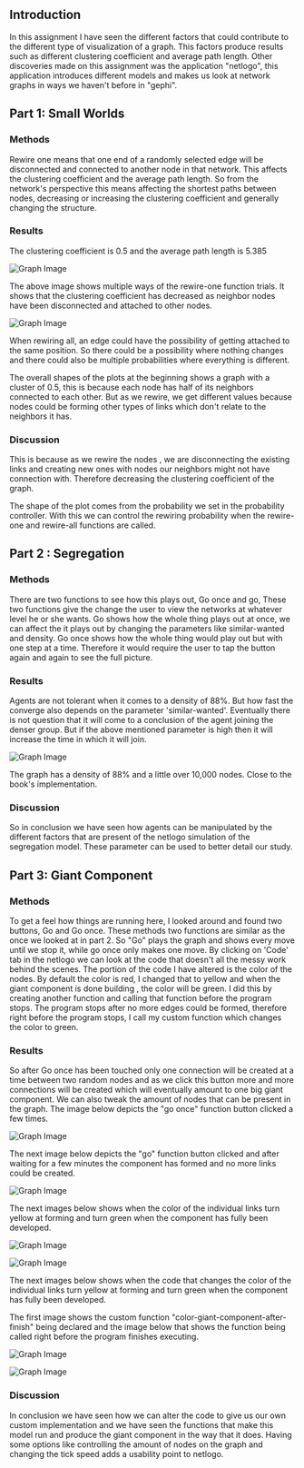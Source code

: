 ## Introduction

In this assignment I have seen the different factors that could contribute to the different type of visualization of a graph. This factors produce results such as different clustering coefficient and average path length. Other discoveries made on this assignment was the application "netlogo", this application introduces different models and makes us look at network graphs in ways we haven't before in "gephi".

## Part 1: Small Worlds

### Methods

Rewire one means that one end of a randomly selected edge will be disconnected and connected to another node in that network.
This affects the clustering coefficient and the average path length. So from the network's perspective this means affecting the shortest paths between nodes, decreasing or increasing the clustering coefficient and generally changing the structure.

### Results

The clustering coefficient is 0.5 and the average path length is 5.385

![Graph Image](rewire-one.png)

The above image shows multiple ways of the rewire-one function trials. It shows that the clustering coefficient has decreased as neighbor nodes have been disconnected and attached to other nodes.

![Graph Image](rewire-all.png)

When rewiring all, an edge could have the possibility of getting attached to the same position. So there could be a possibility where nothing changes and there could also be multiple probabilities where everything is different.

The overall shapes of the plots at the beginning shows a graph with a cluster of 0.5, this is because each node has half of its neighbors connected to each other. But as we rewire, we get different values because nodes could be forming other types of links which don't relate to the neighbors it has.

### Discussion

This is because as we rewire the nodes , we are disconnecting the existing links and creating new ones with nodes our neighbors might not have connection with. Therefore decreasing the clustering coefficient of the graph.

The shape of the plot comes from the probability we set in the probability controller. With this we can control the rewiring probability when the rewire-one and rewire-all functions are called.


## Part 2 : Segregation

### Methods

There are two functions to see how this plays out, Go once and go, These two functions give the change the user to view the networks at whatever level he or she wants. Go shows how the whole thing plays out at once, we can affect the it plays out by  changing the parameters like similar-wanted and density. Go once shows how the whole thing would play out but with one step at a time. Therefore it would require the user to tap the button again and again to see the full picture.

### Results

Agents are not tolerant when it comes to a density of 88%. But how fast the converge also depends on the parameter 'similar-wanted'. Eventually there is not question that it will come to a conclusion of the agent joining the denser group. But if the above mentioned parameter is high then it will increase the time in which it will join.

![Graph Image](E&K.png)

The graph has a density of 88% and a little over 10,000 nodes. Close to the book's implementation.

### Discussion

So in conclusion we have seen how agents can be manipulated by the different factors that are present of the netlogo simulation of the segregation model. These parameter can be used to better detail our study.



## Part 3: Giant Component

### Methods

To get a feel how things are running here, I looked around and found two buttons, Go and Go once. These methods two functions are similar as the once we looked at in part 2. So "Go" plays the graph and shows every move until we stop it, while go once only makes one move. By clicking on 'Code' tab in the netlogo we can look at the code that doesn't all the messy work behind the scenes.
The portion of the code I have altered is the color of the nodes. By default the color is red, I changed that to yellow and when the giant component is done building , the color will be green. I did this by creating another function and calling that function before the program stops. The program stops after no more edges could be formed, therefore right before the program stops, I call my custom function which changes the color to green.

### Results

So after Go once has been touched only one connection will be created at a time between two random nodes and as we click this button more and more connections will be created which will eventually amount to one big giant component. We can also tweak the amount of nodes that can be present in the graph. The image below depicts the "go once" function button clicked a few times.

![Graph Image](component-progress.png)

The next image below depicts the "go" function button clicked and after waiting for a few minutes the component has formed and no more links could be created.

![Graph Image](Complete-component.png)

The next images below shows when the color of the individual links turn yellow at forming and turn green when the component has fully been developed.

![Graph Image](yellow.png)

![Graph Image](green.png)

The next images below shows when the code that changes the color of the individual links turn yellow at forming and turn green when the component has fully been developed.

The first image shows the custom function "color-giant-component-after-finish" being declared and the image below that shows the function being called right before the program finishes executing.

![Graph Image](function.png)

![Graph Image](called.png)

### Discussion

In conclusion we have seen how we can alter the code to give us our own custom implementation and we have seen the functions that make this model run and produce the giant component in the way that it does. Having some options like controlling the amount of nodes on the graph and changing the tick speed adds a usability point to netlogo.
